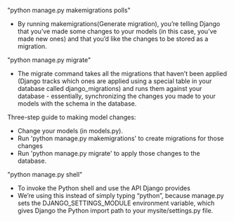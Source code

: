 "python manage.py makemigrations polls"
- By running makemigrations(Generate migration), you’re telling Django that you’ve made some changes to your models (in this case, you’ve made new ones) and that you’d like the changes to be stored as a migration.

"python manage.py migrate"
- The migrate command takes all the migrations that haven’t been applied (Django tracks which ones are applied using a special table in your database called django_migrations) and runs them against your database - essentially, synchronizing the changes you made to your models with the schema in the database.

Three-step guide to making model changes:
- Change your models (in models.py).
- Run 'python manage.py makemigrations' to create migrations for those changes
- Run 'python manage.py migrate' to apply those changes to the database.

"python manage.py shell"
- To invoke the Python shell and use the API Django provides
- We’re using this instead of simply typing “python”, because manage.py sets the DJANGO_SETTINGS_MODULE environment variable, which gives Django the Python import path to your mysite/settings.py file.
